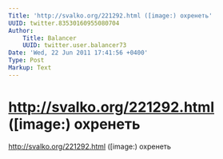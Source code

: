 ```yaml
---
Title: 'http://svalko.org/221292.html ([image:) охренеть'
UUID: twitter.83530160955080704
Author:
    Title: Balancer
    UUID: twitter.user.balancer73
Date: 'Wed, 22 Jun 2011 17:41:56 +0400'
Type: Post
Markup: Text
---
```


# http://svalko.org/221292.html ([image:) охренеть

http://svalko.org/221292.html ([image:) охренеть